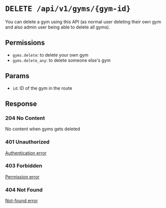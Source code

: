# `DELETE /api/v1/gyms/{gym-id}`
You can delete a gym using this API (as normal user deleting their own gym and also admin user being able to delete all gyms).


## Permissions
- `gyms.delete`: to delete your own gym
- `gyms.delete_any`: to delete someone else's gym

## Params

- `id`: ID of the gym in the route

## Response

### 204 No Content
 No content when gyms gets deleted

### 401 Unauthorized
 [Authentication error](../authentication-errors.md)

### 403 Forbidden
 [Permission error](../permission-errors.md)

### 404 Not Found
 [Not-found error](../not-found-errors.md)
